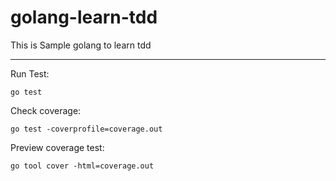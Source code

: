 # golang-learn-tdd

This is Sample golang to learn tdd

---

Run Test:

```
go test
```

Check coverage:

```
go test -coverprofile=coverage.out
```

Preview coverage test:

```
go tool cover -html=coverage.out
```
